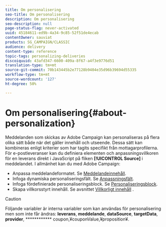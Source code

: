 ```yaml
---
title: Om personalisering
seo-title: Om personalisering
description: Om personalisering
seo-description: null
page-status-flag: never-activated
uuid: 45184611-ed9b-4a34-9c85-52f51de4ecab
contentOwner: sauviat
products: SG_CAMPAIGN/CLASSIC
audience: delivery
content-type: reference
topic-tags: personalizing-deliveries
discoiquuid: 43afd347-6600-409a-8f67-a4f3e9776d51
translation-type: tm+mt
source-git-commit: 70b143445b2e77128b9404e35d96b39694d55335
workflow-type: tm+mt
source-wordcount: '127'
ht-degree: 50%

---
```



# Om personalisering{#about-personalization}

Meddelanden som skickas av Adobe Campaign kan personaliseras på flera olika sätt både när det gäller innehåll och utseende. Dessa sätt kan kombineras enligt kriterier som har tagits specifikt från mottagarprofilerna. För e-postleveranser kan du definiera elementen och anpassningsvillkoren för en leverans direkt i JavaScript på fliken **[!UICONTROL Source]** i meddelandet. I allmänhet kan du med Adobe Campaign:

* Anpassa meddelandeformatet. Se [Meddelandeinnehåll](../../delivery/using/defining-the-email-content.md#message-content).
* Infoga dynamiska personaliseringsfält. Se [Anpassningsfält](../../delivery/using/personalization-fields.md).
* Infoga fördefinierade personaliseringsblock. Se [Personaliseringsblock](../../delivery/using/personalization-blocks.md).
* Skapa villkorsstyrt innehåll. Se avsnittet [Villkorligt innehåll](../../delivery/using/conditional-content.md) .

>[!CAUTION]
>
>Följande variabler är interna variabler som kan användas för personalisering men som inte får ändras: **leverans**, **meddelande**, **dataSource**, **targetData**, **provider**, ************ coupon,¥couponValue,¥proposition¥.
